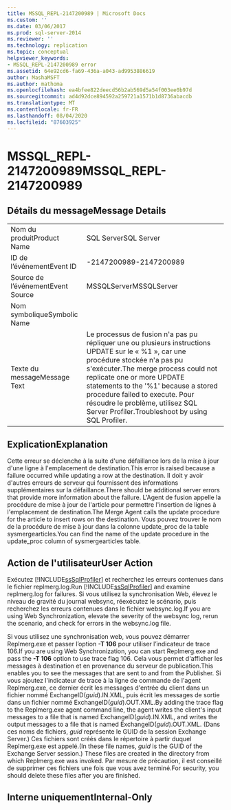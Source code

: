 ```yaml
---
title: MSSQL_REPL-2147200989 | Microsoft Docs
ms.custom: ''
ms.date: 03/06/2017
ms.prod: sql-server-2014
ms.reviewer: ''
ms.technology: replication
ms.topic: conceptual
helpviewer_keywords:
- MSSQL_REPL-2147200989 error
ms.assetid: 64e92cd6-fa69-436a-a043-ad9953886619
author: MashaMSFT
ms.author: mathoma
ms.openlocfilehash: ea4bfee822deecd56b2ab569d5a54f003ee0b97d
ms.sourcegitcommit: ad4d92dce894592a259721a1571b1d8736abacdb
ms.translationtype: MT
ms.contentlocale: fr-FR
ms.lasthandoff: 08/04/2020
ms.locfileid: "87603925"
---
```

# <a name="mssql_repl-2147200989"></a><span data-ttu-id="9803a-102">MSSQL_REPL-2147200989</span><span class="sxs-lookup"><span data-stu-id="9803a-102">MSSQL_REPL-2147200989</span></span>
    
## <a name="message-details"></a><span data-ttu-id="9803a-103">Détails du message</span><span class="sxs-lookup"><span data-stu-id="9803a-103">Message Details</span></span>  
  
|||  
|-|-|  
|<span data-ttu-id="9803a-104">Nom du produit</span><span class="sxs-lookup"><span data-stu-id="9803a-104">Product Name</span></span>|<span data-ttu-id="9803a-105">SQL Server</span><span class="sxs-lookup"><span data-stu-id="9803a-105">SQL Server</span></span>|  
|<span data-ttu-id="9803a-106">ID de l’événement</span><span class="sxs-lookup"><span data-stu-id="9803a-106">Event ID</span></span>|<span data-ttu-id="9803a-107">-2147200989</span><span class="sxs-lookup"><span data-stu-id="9803a-107">-2147200989</span></span>|  
|<span data-ttu-id="9803a-108">Source de l’événement</span><span class="sxs-lookup"><span data-stu-id="9803a-108">Event Source</span></span>|<span data-ttu-id="9803a-109">MSSQLServer</span><span class="sxs-lookup"><span data-stu-id="9803a-109">MSSQLServer</span></span>|  
|<span data-ttu-id="9803a-110">Nom symbolique</span><span class="sxs-lookup"><span data-stu-id="9803a-110">Symbolic Name</span></span>||  
|<span data-ttu-id="9803a-111">Texte du message</span><span class="sxs-lookup"><span data-stu-id="9803a-111">Message Text</span></span>|<span data-ttu-id="9803a-112">Le processus de fusion n'a pas pu répliquer une ou plusieurs instructions UPDATE sur le « %1 », car une procédure stockée n'a pas pu s'exécuter.</span><span class="sxs-lookup"><span data-stu-id="9803a-112">The merge process could not replicate one or more UPDATE statements to the '%1' because a stored procedure failed to execute.</span></span> <span data-ttu-id="9803a-113">Pour résoudre le problème, utilisez SQL Server Profiler.</span><span class="sxs-lookup"><span data-stu-id="9803a-113">Troubleshoot by using SQL Profiler.</span></span>|  
  
## <a name="explanation"></a><span data-ttu-id="9803a-114">Explication</span><span class="sxs-lookup"><span data-stu-id="9803a-114">Explanation</span></span>  
 <span data-ttu-id="9803a-115">Cette erreur se déclenche à la suite d'une défaillance lors de la mise à jour d'une ligne à l'emplacement de destination.</span><span class="sxs-lookup"><span data-stu-id="9803a-115">This error is raised because a failure occurred while updating a row at the destination.</span></span> <span data-ttu-id="9803a-116">Il doit y avoir d'autres erreurs de serveur qui fournissent des informations supplémentaires sur la défaillance.</span><span class="sxs-lookup"><span data-stu-id="9803a-116">There should be additional server errors that provide more information about the failure.</span></span> <span data-ttu-id="9803a-117">L'Agent de fusion appelle la procédure de mise à jour de l'article pour permettre l'insertion de lignes à l'emplacement de destination.</span><span class="sxs-lookup"><span data-stu-id="9803a-117">The Merge Agent calls the update procedure for the article to insert rows on the destination.</span></span> <span data-ttu-id="9803a-118">Vous pouvez trouver le nom de la procédure de mise à jour dans la colonne update_proc de la table sysmergearticles.</span><span class="sxs-lookup"><span data-stu-id="9803a-118">You can find the name of the update procedure in the update_proc column of sysmergearticles table.</span></span>  
  
## <a name="user-action"></a><span data-ttu-id="9803a-119">Action de l'utilisateur</span><span class="sxs-lookup"><span data-stu-id="9803a-119">User Action</span></span>  
 <span data-ttu-id="9803a-120">Exécutez [!INCLUDE[ssSqlProfiler](../../includes/sssqlprofiler-md.md)] et recherchez les erreurs contenues dans le fichier replmerg.log.</span><span class="sxs-lookup"><span data-stu-id="9803a-120">Run [!INCLUDE[ssSqlProfiler](../../includes/sssqlprofiler-md.md)] and examine replmerg.log for failures.</span></span> <span data-ttu-id="9803a-121">Si vous utilisez la synchronisation Web, élevez le niveau de gravité du journal websync, réexécutez le scénario, puis recherchez les erreurs contenues dans le fichier websync.log.</span><span class="sxs-lookup"><span data-stu-id="9803a-121">If you are using Web Synchronization, elevate the severity of the websync log, rerun the scenario, and check for errors in the websync.log file.</span></span>  
  
 <span data-ttu-id="9803a-122">Si vous utilisez une synchronisation web, vous pouvez démarrer Replmerg.exe et passer l’option **-T 106** pour utiliser l’indicateur de trace 106.</span><span class="sxs-lookup"><span data-stu-id="9803a-122">If you are using Web Synchronization, you can start Replmerg.exe and pass the **-T 106** option to use trace flag 106.</span></span> <span data-ttu-id="9803a-123">Cela vous permet d'afficher les messages à destination et en provenance du serveur de publication.</span><span class="sxs-lookup"><span data-stu-id="9803a-123">This enables you to see the messages that are sent to and from the Publisher.</span></span> <span data-ttu-id="9803a-124">Si vous ajoutez l'indicateur de trace à la ligne de commande de l'agent Replmerg.exe, ce dernier écrit les messages d'entrée du client dans un fichier nommé ExchangeID(*guid*).IN.XML, puis écrit les messages de sortie dans un fichier nommé ExchangeID(*guid*).OUT.XML.</span><span class="sxs-lookup"><span data-stu-id="9803a-124">By adding the trace flag to the Replmerg.exe agent command line, the agent writes the client's input messages to a file that is named ExchangeID(*guid*).IN.XML, and writes the output messages to a file that is named ExchangeID(*guid*).OUT.XML.</span></span> <span data-ttu-id="9803a-125">(Dans ces noms de fichiers, *guid* représente le GUID de la session Exchange Server.) Ces fichiers sont créés dans le répertoire à partir duquel Replmerg.exe est appelé.</span><span class="sxs-lookup"><span data-stu-id="9803a-125">(In these file names, *guid* is the GUID of the Exchange Server session.) These files are created in the directory from which Replmerg.exe was invoked.</span></span> <span data-ttu-id="9803a-126">Par mesure de précaution, il est conseillé de supprimer ces fichiers une fois que vous avez terminé.</span><span class="sxs-lookup"><span data-stu-id="9803a-126">For security, you should delete these files after you are finished.</span></span>  
  
## <a name="internal-only"></a><span data-ttu-id="9803a-127">Interne uniquement</span><span class="sxs-lookup"><span data-stu-id="9803a-127">Internal-Only</span></span>  
  
